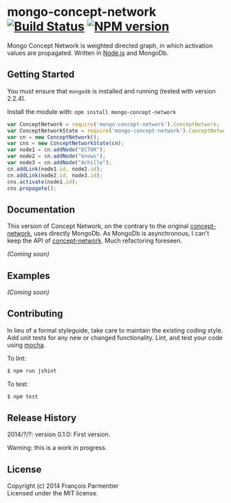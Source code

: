 # mongo-concept-network [![Build Status](https://secure.travis-ci.org/parmentf/node-mongo-concept-network.png)](http://travis-ci.org/parmentf/node-mongo-concept-network) [![NPM version](https://badge.fury.io/js/mongo-concept-network.png)](http://badge.fury.io/js/mongo-concept-network)

Mongo Concept Network is weighted directed graph, in which activation values are propagated. Written in [Node.js](http://nodejs.org) and MongoDb.

## Getting Started

You must ensure that `mongodb` is installed and running (tested with version 2.2.4).

Install the module with: `npm install mongo-concept-network`

```javascript
var ConceptNetwork = require('mongo-concept-network').ConceptNetwork;
var ConceptNetworkState = require('mongo-concept-network').ConceptNetworkState;
var cn = new ConceptNetwork();
var cns = new ConceptNetworkState(cn);
var node1 = cn.addNode("ECTOR");
var node2 = cn.addNode("knows");
var node3 = cn.addNode("Achille");
cn.addLink(node1.id, node2.id);
cn.addLink(node2.id, node3.id);
cns.activate(node1.id);
cns.propagate();
```

## Documentation

This version of Concept Network, on the contrary to the original [concept-network](https://github.com/parmentf/node-concept-network), uses directly MongoDb.
As MongoDb is asynchronous, I can't keep the API of [concept-network](https://github.com/parmentf/node-concept-network).
Much refactoring foreseen.

_(Coming soon)_

## Examples
_(Coming soon)_

## Contributing
In lieu of a formal styleguide, take care to maintain the existing coding style. Add unit tests for any new or changed functionality. Lint, and test your code using [mocha](http://visionmedia.github.com/mocha/).

To lint:

```bash
$ npm run jshint
```

To test:

```bash
$ npm test
```

## Release History

2014/?/?: version 0.1.0: First version.

Warning: this is a work in progress.

## License
Copyright (c) 2014 François Parmentier  
Licensed under the MIT license.
